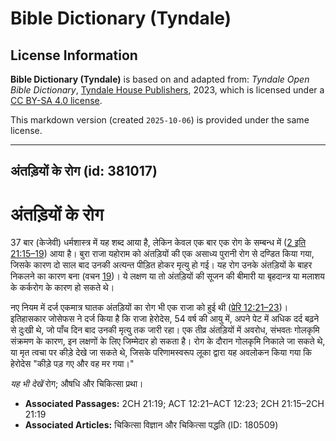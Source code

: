 # Bible Dictionary (Tyndale)

## License Information

**Bible Dictionary (Tyndale)** is based on and adapted from: _Tyndale Open Bible Dictionary_, [Tyndale House Publishers](https://tyndaleopenresources.com/), 2023, which is licensed under a [CC BY-SA 4.0 license](https://creativecommons.org/licenses/by-sa/4.0/legalcode.en).

This markdown version (created `2025-10-06`) is provided under the same license.



--------------------------------

## अंतड़ियों के रोग (id: 381017)

अंतड़ियों के रोग
================

37 बार (केजेवी) धर्मशास्त्र में यह शब्द आया है, लेकिन केवल एक बार एक रोग के सम्बन्ध में ([2 इति 21:15–19](https://ref.ly/2Chr21:15-2Chr21:19)) आया है। बुरा राजा यहोराम को अंतड़ियों की एक असाध्य पुरानी रोग से दण्डित किया गया, जिसके कारण दो साल बाद उनकी अत्यन्त पीड़ित होकर मृत्यु हो गई। यह रोग उनके अंतड़ियों के बाहर निकलने का कारण बना (वचन [19](https://ref.ly/2Chr21:19))। ये लक्षण या तो अंतड़ियों की सूजन की बीमारी या बृहदान्त्र या मलाशय के कर्करोग के कारण हो सकते थे।

नए नियम में दर्ज एकमात्र घातक अंतड़ियों का रोग भी एक राजा को हुई थी ([प्रेरि 12:21–23](https://ref.ly/Acts12:21-Acts12:23))। इतिहासकार जोसेफस ने दर्ज किया है कि राजा हेरोदेस, 54 वर्ष की आयु में, अपने पेट में अधिक दर्द बढ़ने से दुःखी थे, जो पाँच दिन बाद उनकी मृत्यु तक जारी रहा। एक तीव्र अंतड़ियों में अवरोध, संभवतः गोलकृमि संक्रमण के कारण, इन लक्षणों के लिए जिम्मेदार हो सकता है। रोग के दौरान गोलकृमि निकाले जा सकते थे, या मृत त्वचा पर कीड़े देखे जा सकते थे, जिसके परिणामस्वरूप लूका द्वारा यह अवलोकन किया गया कि हेरोदेस "कीड़े पड़ गए और वह मर गया।"

*यह भी देखें* रोग; औषधि और चिकित्सा प्रथा।

* **Associated Passages:** 2CH 21:19; ACT 12:21–ACT 12:23; 2CH 21:15–2CH 21:19
* **Associated Articles:** चिकित्सा विज्ञान और चिकित्सा पद्धति (ID: 180509)


